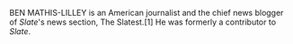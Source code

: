 BEN MATHIS-LILLEY is an American journalist and the chief news blogger of _Slate_'s news section, The Slatest.[1] He was formerly a contributor to _Slate_.
